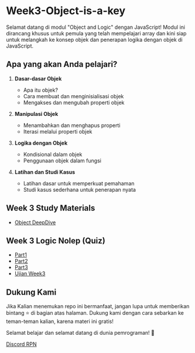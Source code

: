 # Week3-Object-is-a-key

Selamat datang di modul "Object and Logic" dengan JavaScript! Modul ini dirancang khusus untuk pemula yang telah mempelajari array dan kini siap untuk melangkah ke konsep objek dan penerapan logika dengan objek di JavaScript.

## Apa yang akan Anda pelajari?

1. **Dasar-dasar Objek**
   - Apa itu objek?
   - Cara membuat dan menginisialisasi objek
   - Mengakses dan mengubah properti objek

2. **Manipulasi Objek**
   - Menambahkan dan menghapus properti
   - Iterasi melalui properti objek

3. **Logika dengan Objek**
   - Kondisional dalam objek
   - Penggunaan objek dalam fungsi

4. **Latihan dan Studi Kasus**
   - Latihan dasar untuk memperkuat pemahaman
   - Studi kasus sederhana untuk penerapan nyata

## Week 3 Study Materials
- [Object DeepDive](https://github.com/RPN-Phase-0/Week3-Object-is-a-key/blob/main/study-materials/part1.md)

## Week 3 Logic Nolep (Quiz)
- [Part1](https://github.com/RPN-Phase-0/Week3-Object-is-a-key/tree/main/quiz/part1)
- [Part2](https://github.com/RPN-Phase-0/Week3-Object-is-a-key/tree/main/quiz/part2)
- [Part3](https://github.com/RPN-Phase-0/Week3-Object-is-a-key/tree/main/quiz/part3)
- [Ujian Week3](https://github.com/RPN-Phase-0/Week3-Object-is-a-key/tree/main/quiz/ujian)

## Dukung Kami

Jika Kalian menemukan repo ini bermanfaat, jangan lupa untuk memberikan bintang ⭐ di bagian atas halaman. Dukung kami dengan cara sebarkan ke teman-teman kalian, karena materi ini gratis!

Selamat belajar dan selamat datang di dunia pemrograman! 🚀

[Discord RPN](https://discord.gg/ufbRBRTKN8)
